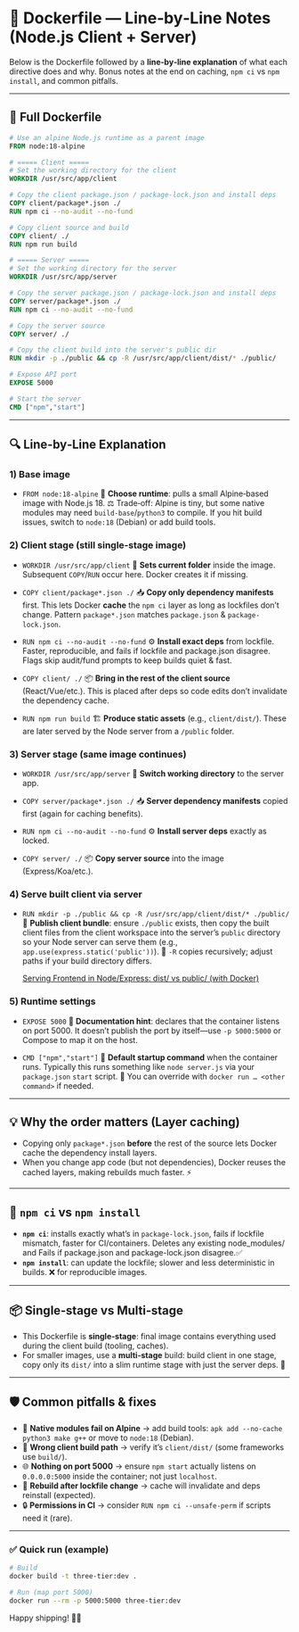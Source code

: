 # 🐳 Dockerfile — Line‑by‑Line Notes (Node.js Client + Server)

Below is the Dockerfile followed by a **line‑by‑line explanation** of what each directive does and why.
Bonus notes at the end on caching, `npm ci` vs `npm install`, and common pitfalls.

---

## 📄 Full Dockerfile

```dockerfile
# Use an alpine Node.js runtime as a parent image
FROM node:18-alpine

# ===== Client =====
# Set the working directory for the client
WORKDIR /usr/src/app/client

# Copy the client package.json / package-lock.json and install deps
COPY client/package*.json ./
RUN npm ci --no-audit --no-fund

# Copy client source and build
COPY client/ ./
RUN npm run build

# ===== Server =====
# Set the working directory for the server
WORKDIR /usr/src/app/server

# Copy the server package.json / package-lock.json and install deps
COPY server/package*.json ./
RUN npm ci --no-audit --no-fund

# Copy the server source
COPY server/ ./

# Copy the client build into the server's public dir
RUN mkdir -p ./public && cp -R /usr/src/app/client/dist/* ./public/

# Expose API port
EXPOSE 5000

# Start the server
CMD ["npm","start"]
```

---

## 🔍 Line‑by‑Line Explanation

### 1) Base image

* `FROM node:18-alpine`
  🧱 **Choose runtime**: pulls a small Alpine‑based image with Node.js 18.
  ⚖️ Trade‑off: Alpine is tiny, but some native modules may need `build-base`/`python3` to compile. If you hit build issues, switch to `node:18` (Debian) or add build tools.

### 2) Client stage (still single‑stage image)

* `WORKDIR /usr/src/app/client`
  📁 **Sets current folder** inside the image. Subsequent `COPY`/`RUN` occur here. Docker creates it if missing.

* `COPY client/package*.json ./`
  📥 **Copy only dependency manifests** first. This lets Docker **cache** the `npm ci` layer as long as lockfiles don’t change. Pattern `package*.json` matches `package.json` & `package-lock.json`.

* `RUN npm ci --no-audit --no-fund`
  ⚙️ **Install exact deps** from lockfile. Faster, reproducible, and fails if lockfile and package.json disagree. Flags skip audit/fund prompts to keep builds quiet & fast.

* `COPY client/ ./`
  📦 **Bring in the rest of the client source** (React/Vue/etc.). This is placed after deps so code edits don’t invalidate the dependency cache.

* `RUN npm run build`
  🏗️ **Produce static assets** (e.g., `client/dist/`). These are later served by the Node server from a `/public` folder.

### 3) Server stage (same image continues)

* `WORKDIR /usr/src/app/server`
  📁 **Switch working directory** to the server app.

* `COPY server/package*.json ./`
  📥 **Server dependency manifests** copied first (again for caching benefits).

* `RUN npm ci --no-audit --no-fund`
  ⚙️ **Install server deps** exactly as locked.

* `COPY server/ ./`
  📦 **Copy server source** into the image (Express/Koa/etc.).

### 4) Serve built client via server

* `RUN mkdir -p ./public && cp -R /usr/src/app/client/dist/* ./public/`
  🔗 **Publish client bundle**: ensure `./public` exists, then copy the built client files from the client workspace into the server’s `public` directory so your Node server can serve them (e.g., `app.use(express.static('public'))`).
  📝 `-R` copies recursively; adjust paths if your build directory differs.

  [Serving Frontend in Node/Express: dist/ vs public/ (with Docker)](./Serving%20Frontend%20in%20NodeExpress%20dist%20vs%20public%20(with%20Docker).md)

### 5) Runtime settings

* `EXPOSE 5000`
  🔌 **Documentation hint**: declares that the container listens on port 5000. It doesn’t publish the port by itself—use `-p 5000:5000` or Compose to map it on the host.

* `CMD ["npm","start"]`
  🚀 **Default startup command** when the container runs. Typically this runs something like `node server.js` via your `package.json` `start` script.
  🧠 You can override with `docker run … <other command>` if needed.

---

## 💡 Why the order matters (Layer caching)

* Copying only `package*.json` **before** the rest of the source lets Docker cache the dependency install layers.
* When you change app code (but not dependencies), Docker reuses the cached layers, making rebuilds much faster. ⚡

---

## 🧪 `npm ci` vs `npm install`

* **`npm ci`**: installs exactly what’s in `package-lock.json`, fails if lockfile mismatch, faster for CI/containers.  Deletes any existing node_modules/ and Fails if package.json and package-lock.json disagree.✅
* **`npm install`**: can update the lockfile; slower and less deterministic in builds. ❌ for reproducible images.

---

## 📦 Single‑stage vs Multi‑stage

* This Dockerfile is **single‑stage**: final image contains everything used during the client build (tooling, caches).
* For smaller images, use a **multi‑stage** build: build client in one stage, copy only its `dist/` into a slim runtime stage with just the server deps. 🧊

---

## 🛡️ Common pitfalls & fixes

* 🔧 **Native modules fail on Alpine** → add build tools: `apk add --no-cache python3 make g++` or move to `node:18` (Debian).
* 📂 **Wrong client build path** → verify it’s `client/dist/` (some frameworks use `build/`).
* 🌐 **Nothing on port 5000** → ensure `npm start` actually listens on `0.0.0.0:5000` inside the container; not just `localhost`.
* 🔁 **Rebuild after lockfile change** → cache will invalidate and deps reinstall (expected).
* 🔒 **Permissions in CI** → consider `RUN npm ci --unsafe-perm` if scripts need it (rare).

---

### ✅ Quick run (example)

```bash
# Build
docker build -t three-tier:dev .

# Run (map port 5000)
docker run --rm -p 5000:5000 three-tier:dev
```

Happy shipping! 🚢✨
